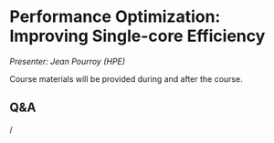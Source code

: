 # Performance Optimization: Improving Single-core Efficiency

*Presenter: Jean Pourroy (HPE)*

Course materials will be provided during and after the course.

<!--
Temporary location of materials (for the lifetime of the training project):

-   Slides: `/project/project_465001726/Slides/HPE/13_cpu_performance_optimization.pdf`
-->

<!--
Archived materials on LUMI:

-   Slides: `/appl/local/training/2p3day-20250303/files/LUMI-2p3day-20250303-403-Performance_Optimization_Improving_Single_Core.pdf`

-   Recording: `/appl/local/training/2p3day-20250303/recordings/403-Performance_Optimization_Improving_Single_Core.mp4`

These materials can only be distributed to actual users of LUMI (active user account).
-->


## Q&A

/
